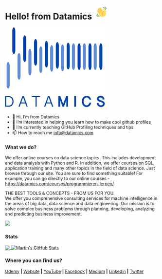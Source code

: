 # Hello! from Datamics <img src="wave.gif" width="50px">

[![Header](https://github.com/Datamics-Webinar/Datamics-profile/blob/9505bfa7d2dd86a4979941a50d460c4179b38c1d/datamics-logo.png)](https://datamics.com/)

<!--
**saumyagoyal95/saumyagoyal95** is a ✨ _special_ ✨ repository because its `README.md` (this file) appears on your GitHub profile.
-->

- 👋 Hi, I’m from Datamics
- 👀 I’m interested in helping you learn how to make cool github profiles
- 🌱 I’m currently teaching GitHub Profiling techniques and tips
- 📫 How to reach me info@datamics.com

### What we do?

We offer online courses on data science topics. This includes development and data analysis with Python and R. In addition, we offer courses on SQL, application training and many other topics in the field of data science. Just browse through our site. You are sure to find something suitable! For example, you can go directly to our online courses - https://datamics.com/courses/programmieren-lernen/

THE BEST TOOLS & CONCEPTS - FROM US FOR YOU.<br>
We offer you comprehensive consulting services for machine intelligence in the areas of big data, data science and data engineering. Our mission is to solve complex business problems through planning, developing, analyzing and predicting business improvement.

![](https://img.shields.io/badge/Famous_For_Course-Python_For_Data_Science-informational??style=for-the-badge&color=red)

### Stats

<a href="https://github.com/Datamics-Webinar">
  <img align="center" src="https://github-readme-stats.vercel.app/api/top-langs/?username=Datamics-Webinar&hide=java,html,tex&title_color=ffffff&text_color=c9cacc&icon_color=2bbc8a&bg_color=1d1f21&langs_count=3" />
</a>
<a href="https://github.com/Datamics-Webinar">
  <img align="center" src="https://github-readme-stats.vercel.app/api?username=Datamics-Webinar&show_icons=true&line_height=27&count_private=true&title_color=ffffff&text_color=c9cacc&icon_color=2bbc8a&bg_color=1d1f21" alt="Martin's GitHub Stats" />
</a>


</a>    


### Where you can find us?

 [Udemy][udemy] **|**
 [Website][website] **|**
 [YouTube][youtube] **|**
 [Facebook][facebook] **|**
 [Medium][medium] **|** 
 [Linkedin][linkedin] **|**
 [Twitter][twitter]
 

[udemy]: https://www.udemy.com/user/datamics/
[website]: https://datamics.com/
[youtube]: https://www.youtube.com/channel/UCTGCjaUdyAe1AetTpDFXj8g
[facebook]: https://www.facebook.com/datamics.datascience
[medium]: https://medium.com/datamics/about
[linkedin]: https://www.linkedin.com/company/datamics/?originalSubdomain=de
[twitter]: https://twitter.com/_datamics


<!---
Datamics-Webinar/Datamics-Webinar is a ✨ special ✨ repository because its `README.md` (this file) appears on your GitHub profile.
You can click the Preview link to take a look at your changes.
--->
